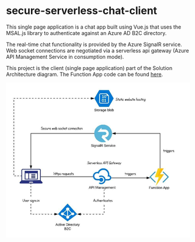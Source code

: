 # secure-serverless-chat-client

This single page application is a chat app built using Vue.js that uses the MSAL.js library to authenticate against an Azure AD B2C directory.

The real-time chat functionality is provided by the Azure SignalR service. Web socket connections are negotiated via a serverless api gateway (Azure API Management Service in consumption mode).

This project is the client (single page application) part of the Solution Architecture diagram. The Function App code can be found [here](https://github.com/mattburrell/secure-serverless-chat-api).

![](https://github.com/mattburrell/secure-serverless-chat-client/blob/master/Secure%20Serverless%20Chat.jpeg)
